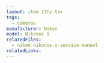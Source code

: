 ```yaml
---
layout: item.11ty.tsx
tags:
  - cameras
manufacturer: Nikon
model: Nikonos V
relatedFiles:
  - nikon-nikonos-v-service-manual
relatedLinks:
---
```

